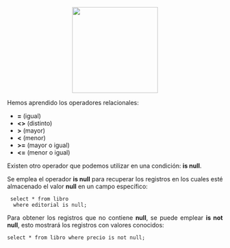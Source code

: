 <div align="justify">

<div align="center">
<img src="https://www.comunidadbaratz.com/wp-content/uploads/Sabes-cuales-son-los-libros-mas-vendidos-de-2017-a-traves-de-Internet-en-Espana.jpg" width="200px"/>
</div>

Hemos aprendido los operadores relacionales:
 - __=__ (igual)
 - __<>__ (distinto)
 - __>__ (mayor)
 - __<__ (menor)
 - __>=__ (mayor o igual)
 - __<=__ (menor o igual)

Existen otro operador que podemos utilizar en una condición: __is null__.

Se emplea el operador __is null__ para recuperar los registros en los cuales esté almacenado el valor __null__ en un campo específico:

`````
 select * from libro
  where editorial is null;
`````
Para obtener los registros que no contiene __null__, se puede emplear __is not null__, esto mostrará los registros con valores conocidos:

`````
select * from libro where precio is not null;  
`````
</div>